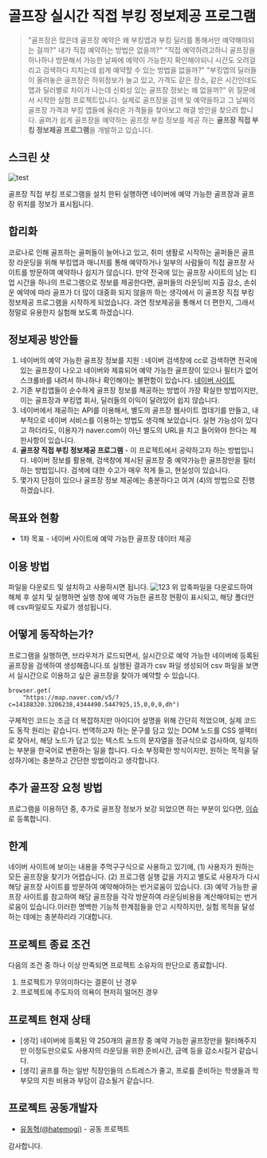 # 골프장 실시간 직접 부킹 정보제공 프로그램
> "골프장은 많은데 골프장 예약은 왜 부킹앱과 부킹 딜러를 통해서만 예약해야되는 걸까?" 내가 직접 예약하는 방법은 없을까?"
> "직접 예약하려고하니 골프장을 하나하나 방문해서 가능한 날짜에 예약이 가능한지 확인해야되니 시간도 오려걸리고 검색하다 지치는데 쉽게 예약할 수 있는 방법을 없을까?"
> "부킹앱의 딜러들이 올려놓은 골프장은 허위정보가 늘고 있고, 가격도 같은 장소, 같은 시간인데도 앱과 딜러별로 차이가 나는데 신뢰성 있는 골프장 정보는 왜 없을까?"
위 질문에서 시작한 실험 프로젝트입니다. 실제로 골프장을 검색 및 예약을하고 그 날짜의 골프장 가격과 부킹 앱들에 올라온 가격들을 찾아보고 해결 방안을 찾으려 합니다.
골퍼가 쉽게 골프장을 예약하는 골프장 부킹 정보를 제공 하는 **골프장 직접 부킹 정보제공 프로그램**을 개발하고 있습니다.

## 스크린 샷
![test](https://user-images.githubusercontent.com/104139408/170844509-00db3943-dc6e-4b0a-8a14-3cae32d9b371.png)

골프장 직접 부킹 프로그램을 설치 한뒤 실행하면 네이버에 예약 가능한 골프장과 골프장 위치를 정보가 표시됩니다.

## 합리화                                                                                    
코로나로 인해 골프하는 골퍼들이 늘어나고 있고, 취미 생활로 시작하는 골퍼들은 골프장 라운딩을 위해 부킹앱과 매니저를 통해 예약하거나 일부의 사람들이 직접 골프장 사이트를 방문하여
예약하나 쉽지가 않습니다. 만약 전국에 있는 골프장 사이트의 남는 티업 시간을 하나의 프로그램으로 정보를 제공한다면, 골퍼들의 라운딩비 지출 감소, 손쉬운 예약에 따라 골프가 더 많이 
대중화 되지 않을까 하는 생각에서 이 골프장 직접 부킹 정보제공 프로그램을 시작하게 되었습니다. 과연 정보제공을 통해서 더 편한지, 그래서 정말로 유용한지 실험해 보도록 하겠습니다.

## 정보제공 방안들
1. 네이버의 예약 가능한 골프장 정보를 지원 : 네이버 검색창에 cc로 검색하면 전국에 있는 골프장이 나오고 네이버와 제휴되어 예약 가능한 골프장이 있으나 필터가 없어 스크롤바를 내려서  하나하나 확인해야는 불편함이 있습니다. [네이버 사이트](https://www.naver.com)
2. 기존 부킹앱들이 순수하게 골프장 정보를 제공하는 방법이 가장 확실한 방법이지만, 이는 골프장과 부킹앱 회사, 딜러들의 이익이 달려있어 쉽지 않습니다.   
3. 네이버에서 제공하는 API를 이용해서, 별도의 골프장 웹사이트 껍데기를 만들고, 내부적으로 네이버 서비스를 이용하는 방법도 생각해 보았습니다. 실현 가능성이 있다고 하더라도, 이용자가 naver.com이 아닌 별도의 URL을 치고 들어와야 한다는 제한사항이 있습니다. 
4. **골프장 직접 부킹 정보제공 프로그램** - 이 프로젝트에서 공략하고자 하는 방법입니다. 네이버 정보를 활용해, 검색창에 제시된 골프장 중 예약가능한 골프장만을 필터하는 방법입니다. 검색에 대한 수고가 매우 적게 들고, 현실성이 있습니다.
5. 몇가지 단점이 있으나 골프장 정보 제공에는 충분하다고 여겨 (4)의 방법으로 진행하겠습니다.

## 목표와 현황
* 1차 목표 - 네이버 사이트에 예약 가능한 골프장 데이터 제공

## 이용 방법
파일을 다운로드 및 설치하고 사용하시면 됩니다.
![123](https://user-images.githubusercontent.com/104139408/170845928-08fe351c-a0b1-42d3-98bc-125bc2577604.png)
위 압축파일을 다운로드하여 해체 후 설치 및 실행하면 실행 창에 예약 가능한 골프장 현황이 표시되고, 해당 폴더안에 csv파일로도 자료가 생성됩니다.

## 어떻게 동작하는가?
프로그램을 실행하면, 브라우저가 로드되면서, 실시간으로 예약 가능한 네이버에 등록된 골프장을 검색하여 생성해줍니다.또 실행된 결과가 csv 파일 생성되어 csv 파일을 보면서     실시간으로 이용하고 싶은 골프장을 찾아가 예약할 수 있습니다.

```browser = webdriver.Chrome("./chromedriver", options=option)
browser.get(
    "https://map.naver.com/v5/?c=14188320.3206238,4344490.5447925,15,0,0,0,dh")
```
구체적인 코드는 조금 더 복잡하지만 아이디어 설명을 위해 간단히 적었으며, 실제 코드도 동작 원리는 같습니다. 번역하고자 하는 문구를 담고 있는 DOM 노드를 CSS 셀렉터로 찾아서, 해당 노드가 담고 있는 텍스트 노드의 문자열을 정규식으로 검사하여, 일치하는 부분을 한국어로 변환하는 일을 합니다. 다소 부정확한 방식이지만, 원하는 목적을 달성하기에는 충분하고 간단한 방법이라고 생각합니다.

## 추가 골프장 요청 방법
프로그램을 이용하던 중, 추가로 골프장 정보가 보강 되었으면 하는 부분이 있다면, [이슈](https://github.com/chosunggeun/tast/issues/new)로 등록합니다.

## 한계
네이버 사이트에 보이는 내용을 주먹구구식으로 사용하고 있기에, (1) 사용자가 원하는 모든 골프장을 찾기가 어렵습니다. (2) 프로그램 실행 값을 가지고 별도로 사용자가 다시 해당 골프장 사이트를 방문하여 예약해야하는 번거로움이 있습니다. (3) 예약 가능한 골프장 사이트를 참고하여 해당 골프장을 각각 방문하여 라운딩비용을 계산해야되는 번거로움이 있습니다.이러한 명백한 기능적 한계점들을 안고 시작하지만, 실험 목적을 달성하는 데에는 충분하리라 기대합니다.

## 프로젝트 종료 조건
다음의 조건 중 하나 이상 만족되면 프로젝트 소유자의 판단으로 종료합니다.
1. 프로젝트가 무의미하다는 결론이 난 경우
2. 프로젝트에 주도자의 의욕이 현저히 떨어진 경우

## 프로젝트 현재 상태

* [생각] 네이버에 등록된 약 250개의 골프장 중 예약 가능한 골프장만을 필터해주지만 이정도만으로도 사용자의 라운딩을 위한 준비시간, 금액 등을 감소시킬거 같습니다.
* [생각] 골프를 하는 일반 직장인들의 스트레스가 줄고, 프로를 준비하는 학생들과 학부모의 지원 비용과 부담이 감소될거 같습니다.

## 프로젝트 공동개발자

* [유동혁(@hatemogi)](https://github.com/hatemogi) - 공동 프로젝트

감사합니다.
